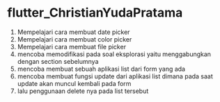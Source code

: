 # flutter_ChristianYudaPratama

1. Mempelajari cara membuat date picker
2. Mempelajari cara membuat color picker
3. Mempelajari cara membuat file picker
4. mencoba memodifikasi pada soal eksplorasi yaitu menggabungkan dengan section sebelumnya
5. mencoba membuat sebuah aplikasi list dari form yang ada
6. mencoba membuat fungsi update dari aplikasi list dimana pada saat update akan muncul kembali pada form
7. lalu penggunaan delete nya pada list tersebut
